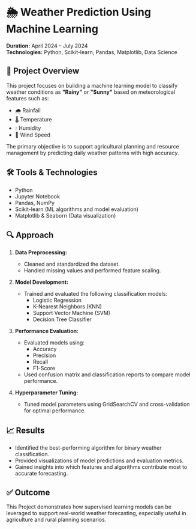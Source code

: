 # 🌦️ Weather Prediction Using Machine Learning

**Duration:** April 2024 – July 2024  
**Technologies:** Python, Scikit-learn, Pandas, Matplotlib, Data Science

## 📌 Project Overview
This project focuses on building a machine learning model to classify weather conditions as **"Rainy"** or **"Sunny"** based on meteorological features such as:
- 🌧️ Rainfall  
- 🌡️ Temperature  
- 💧 Humidity  
- 💨 Wind Speed  

The primary objective is to support agricultural planning and resource management by predicting daily weather patterns with high accuracy.

## 🛠️ Tools & Technologies
- Python
- Jupyter Notebook
- Pandas, NumPy
- Scikit-learn (ML algorithms and model evaluation)
- Matplotlib & Seaborn (Data visualization)

## 🔍 Approach
1. **Data Preprocessing:**
   - Cleaned and standardized the dataset.
   - Handled missing values and performed feature scaling.

2. **Model Development:**
   - Trained and evaluated the following classification models:
     - Logistic Regression
     - K-Nearest Neighbors (KNN)
     - Support Vector Machine (SVM)
     - Decision Tree Classifier

3. **Performance Evaluation:**
   - Evaluated models using:
     - Accuracy
     - Precision
     - Recall
     - F1-Score
   - Used confusion matrix and classification reports to compare model performance.

4. **Hyperparameter Tuning:**
   - Tuned model parameters using GridSearchCV and cross-validation for optimal performance.

## 📈 Results
- Identified the best-performing algorithm for binary weather classification.
- Provided visualizations of model predictions and evaluation metrics.
- Gained insights into which features and algorithms contribute most to accurate forecasting.

## ✅ Outcome
This Project demonstrates how supervised learning models can be leveraged to support real-world weather forecasting, especially useful in agriculture and rural planning scenarios.

